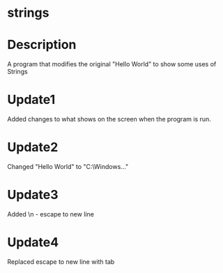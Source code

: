 # strings

# Description
A program that modifies the original "Hello World" to show some uses of Strings

# Update1
Added changes to what shows on the screen when the program is run.

# Update2
Changed "Hello World" to "C:\Windows\..."

# Update3
Added \n - escape to new line

# Update4
Replaced escape to new line with tab
